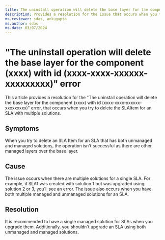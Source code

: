 ```yaml
---
title: The uninstall operation will delete the base layer for the component (xxxx) with id (xxxx-xxxx-xxxxxx-xxxxxxxxx) error
description: Provides a resolution for the issue that occurs when you try to delete the SLAItem for an SLA with multiple solutions.
ms.reviewer: sdas, ankugupta
ms.author: sdas
ms.date: 03/07/2024
---
```

# "The uninstall operation will delete the base layer for the component (xxxx) with id (xxxx-xxxx-xxxxxx-xxxxxxxxx)" error

This article provides a resolution for the "The uninstall operation will delete the base layer for the component (xxxx) with id (xxxx-xxxx-xxxxxx-xxxxxxxxx)" error, that occurs when you try to delete the SLAItem for an SLA with multiple solutions.

## Symptoms

When you try to delete an SLA Item for an SLA that has both unmanaged and managed solutions, the operation isn't successful as there are other managed layers over the base layer.

## Cause

The issue occurs when there are multiple solutions for a single SLA. For example, if SLA1 was created with solution 1 but was upgraded using solution 2 or 3, you'll see an error. The issue also occurs when you have both multiple managed and unmanaged solutions for an SLA.

## Resolution

It is recommended to have a single managed solution for SLAs when you upgrade them. Additionally, you shouldn't upgrade an SLA using both unmanaged and managed solutions.